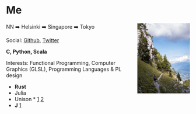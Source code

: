 # Me

<img src="./in.jpg" style="float: right; width: 15vw;"/>

NN ➡️  Helsinki ➡️  Singapore ➡️  Tokyo

Social: [Github](https://github.com/wg-romank/), [Twitter](twitter.com/lidialiker/)

**C, Python, Scala**

Interests: Functional Programming, Computer Graphics (GLSL), Programming Languages & PL design

* **Rust**
* Julia
* Unison * [1](https://www.unisonweb.org/) [2](https://www.youtube.com/watch?v=DF6zt0Q-pz4)
* **J** [1](https://www.youtube.com/watch?v=RWYkx6-L04Q)
